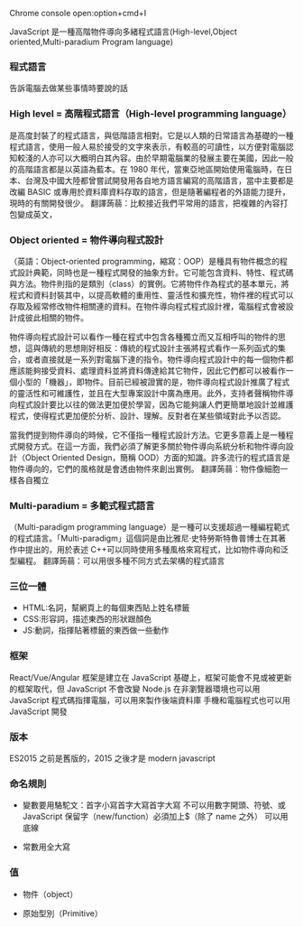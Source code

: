 Chrome console open:option+cmd+I

JavaScript 是一種高階物件導向多緒程式語言(High-level,Object oriented,Multi-paradium Program language)

### 程式語言

告訴電腦去做某些事情時要說的話

### High level = 高階程式語言（High-level programming language）

是高度封裝了的程式語言，與低階語言相對。它是以人類的日常語言為基礎的一種程式語言，使用一般人易於接受的文字來表示，有較高的可讀性，以方便對電腦認知較淺的人亦可以大概明白其內容。由於早期電腦業的發展主要在美國，因此一般的高階語言都是以英語為藍本。在 1980 年代，當東亞地區開始使用電腦時，在日本、台灣及中國大陸都曾嘗試開發用各自地方語言編寫的高階語言，當中主要都是改編 BASIC 或專用於資料庫資料存取的語言，但是隨著編程者的外語能力提升，現時的有關開發很少。
翻譯蒟蒻：比較接近我們平常用的語言，把複雜的內容打包變成英文，

### Object oriented = 物件導向程式設計

（英語：Object-oriented programming，縮寫：OOP）是種具有物件概念的程式設計典範，同時也是一種程式開發的抽象方針。它可能包含資料、特性、程式碼與方法。物件則指的是類別（class）的實例。它將物件作為程式的基本單元，將程式和資料封裝其中，以提高軟體的重用性、靈活性和擴充性，物件裡的程式可以存取及經常修改物件相關連的資料。在物件導向程式程式設計裡，電腦程式會被設計成彼此相關的物件。

物件導向程式設計可以看作一種在程式中包含各種獨立而又互相呼叫的物件的思想，這與傳統的思想剛好相反：傳統的程式設計主張將程式看作一系列函式的集合，或者直接就是一系列對電腦下達的指令。物件導向程式設計中的每一個物件都應該能夠接受資料、處理資料並將資料傳達給其它物件，因此它們都可以被看作一個小型的「機器」，即物件。目前已經被證實的是，物件導向程式設計推廣了程式的靈活性和可維護性，並且在大型專案設計中廣為應用。此外，支持者聲稱物件導向程式設計要比以往的做法更加便於學習，因為它能夠讓人們更簡單地設計並維護程式，使得程式更加便於分析、設計、理解。反對者在某些領域對此予以否認。

當我們提到物件導向的時候，它不僅指一種程式設計方法。它更多意義上是一種程式開發方式。在這一方面，我們必須了解更多關於物件導向系統分析和物件導向設計（Object Oriented Design，簡稱 OOD）方面的知識。許多流行的程式語言是物件導向的，它們的風格就是會透由物件來創出實例。
翻譯蒟蒻：物件像細胞一樣各自獨立

### Multi-paradium = 多範式程式語言

（Multi-paradigm programming language）是一種可以支援超過一種編程範式的程式語言。「Multi-paradigm」這個詞是由比雅尼·史特勞斯特魯普博士在其著作中提出的，用於表述 C++可以同時使用多種風格來寫程式，比如物件導向和泛型編程。
翻譯蒟蒻：可以用很多種不同方式去架構的程式語言

### 三位一體

- HTML:名詞，幫網頁上的每個東西貼上姓名標籤
- CSS:形容詞，描述東西的形狀跟顏色
- JS:動詞，指揮貼著標籤的東西做一些動作

### 框架

React/Vue/Angular 框架是建立在 JavaScript 基礎上，框架可能會不見或被更新的框架取代，但 JavaScript 不會改變
Node.js 在非瀏覽器環境也可以用 JavaScript 程式碼指揮電腦，可以用來製作後端資料庫
手機和電腦程式也可以用 JavaScript 開發

### 版本

ES2015 之前是舊版的，2015 之後才是 modern javascript

### 命名規則

- 變數要用駱駝文：首字小寫首字大寫首字大寫
  不可以用數字開頭、符號、或 JavaScript 保留字（new/function）必須加上$（除了 name 之外）
  可以用底線

- 常數用全大寫

### 值

- 物件（object）

- 原始型別（Primitive）
